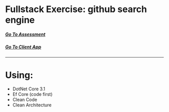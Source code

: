 # Fullstack Exercise: github search engine   

##### [Go To Assessment](/Docs/fullstack-exercise.md)

##### [Go To Client App](https://github.com/AviNessimian/github-search-client-app "Client Side")

___

# Using:
  * DotNet Core 3.1
  * Ef Core (code first)
  * Clean Code
  * Clean Architecture 
  
    









